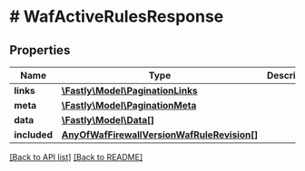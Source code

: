 # # WafActiveRulesResponse

## Properties

Name | Type | Description | Notes
------------ | ------------- | ------------- | -------------
**links** | [**\Fastly\Model\PaginationLinks**](PaginationLinks.md) |  | [optional]
**meta** | [**\Fastly\Model\PaginationMeta**](PaginationMeta.md) |  | [optional]
**data** | [**\Fastly\Model\Data[]**](Data.md) |  | [optional]
**included** | [**AnyOfWafFirewallVersionWafRuleRevision[]**](AnyOfWafFirewallVersionWafRuleRevision.md) |  | [optional]

[[Back to API list]](../../README.md#endpoints) [[Back to README]](../../README.md)
